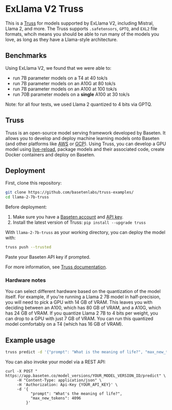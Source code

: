 # ExLlama V2 Truss

This is a [Truss](https://truss.baseten.co/) for models supported by ExLlama V2, including Mistral, Llama 2, and more. The Truss supports `.safetensors`, `GPTQ`, and `EXL2` file formats, whcih means you should be able to run many of the models you love, as long as they have a Llama-style architecture.

## Benchmarks

Using ExLlama V2, we found that we were able to:
- run 7B parameter models on a T4 at 40 tok/s
- run 7B parameter models on an A10G at 80 tok/s
- run 7B parameter models on an A100 at 100 tok/s
- run 70B parameter models on a **single** A100 at 30 tok/s

Note: for all four tests, we used Llama 2 quantized to 4 bits via GPTQ.

## Truss

Truss is an open-source model serving framework developed by Baseten. It allows you to develop and deploy machine learning models onto Baseten (and other platforms like [AWS](https://truss.baseten.co/deploy/aws) or [GCP](https://truss.baseten.co/deploy/gcp)). Using Truss, you can develop a GPU model using [live-reload](https://baseten.co/blog/technical-deep-dive-truss-live-reload), package models and their associated code, create Docker containers and deploy on Baseten.


## Deployment

First, clone this repository:

```sh
git clone https://github.com/basetenlabs/truss-examples/
cd llama-2-7b-truss
```

Before deployment:

1. Make sure you have a [Baseten account](https://app.baseten.co/signup) and [API key](https://app.baseten.co/settings/account/api_keys).
2. Install the latest version of Truss: `pip install --upgrade truss`

With `llama-2-7b-truss` as your working directory, you can deploy the model with:

```sh
truss push --trusted
```

Paste your Baseten API key if prompted.

For more information, see [Truss documentation](https://truss.baseten.co).

### Hardware notes

You can select different hardware based on the quantization of the model itself. For example, if you're running a Llama 2 7B model in half-precision, you will need to pick a GPU with 14 GB of VRAM. This leaves you with deciding between an A100, which has 80 GB of VRAM, and a A10G, which has 24 GB of VRAM. If you quantize Llama 2 7B to 4 bits per weight, you can drop to a GPU with just 7 GB of VRAM. You can run this quantized model comfortably on a T4 (which has 16 GB of VRAM).


## Example usage

```sh
truss predict -d '{"prompt": "What is the meaning of life?", "max_new_tokens": 4096}'
```

You can also invoke your model via a REST API:

```
curl -X POST " https://app.baseten.co/model_versions/YOUR_MODEL_VERSION_ID/predict" \
     -H "Content-Type: application/json" \
     -H 'Authorization: Api-Key {YOUR_API_KEY}' \
     -d '{
           "prompt": "What's the meaning of life?",
           "max_new_tokens": 4096
         }'
```
